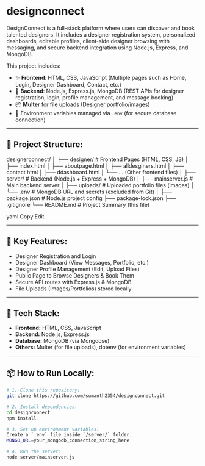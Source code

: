 # designconnect
DesignConnect is a full-stack platform where users can discover and book talented designers. It includes a designer registration system, personalized dashboards, editable profiles, client-side designer browsing with messaging, and secure backend integration using Node.js, Express, and MongoDB.

This project includes:
- ✨ **Frontend**: HTML, CSS, JavaScript (Multiple pages such as Home, Login, Designer Dashboard, Contact, etc.)
- 🚀 **Backend**: Node.js, Express.js, MongoDB (REST APIs for designer registration, login, profile management, and message booking)
- 📦 **Multer** for file uploads (Designer portfolio/images)
- 🔐 Environment variables managed via `.env` (for secure database connection)

---

## 📂 Project Structure:
designerconnect/
│
├── designer/ # Frontend Pages (HTML, CSS, JS)
│ ├── index.html
│ ├── aboutpage.html
│ ├── alldesginers.html
│ ├── contact.html
│ ├── ddashboard.html
│ └── ... (Other frontend files)
│
├── server/ # Backend (Node.js + Express + MongoDB)
│ ├── mainserver.js # Main backend server
│ ├── uploads/ # Uploaded portfolio files (images)
│ └── .env # MongoDB URL and secrets (excluded from Git)
│
├── package.json # Node.js project config
├── package-lock.json
├── .gitignore
└── README.md # Project Summary (this file)

yaml
Copy
Edit

---

## 🔑 Key Features:
- Designer Registration and Login
- Designer Dashboard (View Messages, Portfolio, etc.)
- Designer Profile Management (Edit, Upload Files)
- Public Page to Browse Designers & Book Them
- Secure API routes with Express.js & MongoDB
- File Uploads (Images/Portfolios) stored locally

---

## 🚀 Tech Stack:
- **Frontend:** HTML, CSS, JavaScript
- **Backend:** Node.js, Express.js
- **Database:** MongoDB (via Mongoose)
- **Others:** Multer (for file uploads), dotenv (for environment variables)

---

## 📦 How to Run Locally:
```bash
# 1. Clone this repository:
git clone https://github.com/sumanth2354/designconnect.git

# 2. Install dependencies:
cd designconnect
npm install

# 3. Set up environment variables:
Create a `.env` file inside `/server/` folder:
MONGO_URL=your_mongodb_connection_string_here

# 4. Run the server:
node server/mainserver.js